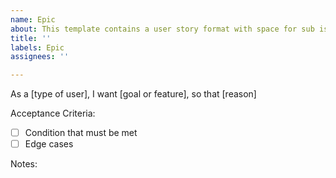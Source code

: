 ```yaml
---
name: Epic
about: This template contains a user story format with space for sub issues
title: ''
labels: Epic
assignees: ''

---
```


<!-- Add user story here -->
As a [type of user], I want [goal or feature], so that [reason]

Acceptance Criteria:
- [ ] Condition that must be met
- [ ] Edge cases

Notes:
